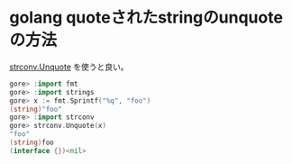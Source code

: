 # golang quoteされたstringのunquoteの方法

[strconv.Unquote](https://golang.org/pkg/strconv/#Unquote) を使うと良い。

```go
gore> :import fmt
gore> :import strings
gore> x := fmt.Sprintf("%q", "foo")
(string)"foo"
gore> :import strconv
gore> strconv.Unquote(x)
"foo"
(string)foo
(interface {})<nil>
```

